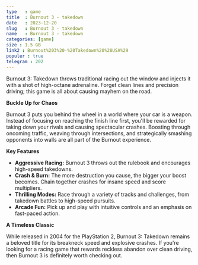 ```yaml
---
type   : game
title  : Burnout 3 - takedown
date   : 2023-12-20
slug   : Burnout 3 - takedown
name   : Burnout 3 - takedown
categories: [game]
size : 1.5 GB
link2 : Burnout%203%20-%20Takedown%20%28USA%29
populer : true
telegram : 202
---
```



Burnout 3: Takedown throws traditional racing out the window and injects it with a shot of high-octane adrenaline.  Forget clean lines and precision driving; this game is all about causing mayhem on the road.

**Buckle Up for Chaos**

Burnout 3 puts you behind the wheel in a world where your car is a weapon.  Instead of focusing on reaching the finish line first, you'll be rewarded for taking down your rivals and causing spectacular crashes.  Boosting through oncoming traffic, weaving through intersections, and strategically smashing opponents into walls are all part of the Burnout experience.

**Key Features**

* **Aggressive Racing:**  Burnout 3 throws out the rulebook and encourages high-speed takedowns.
* **Crash & Burn:**  The more destruction you cause, the bigger your boost becomes.  Chain together crashes for insane speed and score multipliers.
* **Thrilling Modes:**  Race through a variety of tracks and challenges, from takedown battles to high-speed pursuits.
* **Arcade Fun:**  Pick up and play with intuitive controls and an emphasis on fast-paced action.

**A Timeless Classic**

While released in 2004 for the PlayStation 2, Burnout 3: Takedown remains a beloved title for its breakneck speed and explosive crashes.  If you're looking for a racing game that rewards reckless abandon over clean driving, then Burnout 3 is definitely worth checking out.


